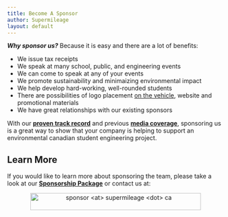 ```yaml
---
title: Become A Sponsor
author: Supermileage
layout: default
---
```

***Why sponsor us?***
Because it is easy and there are a lot of benefits:

<ul>
  <li>
    We issue tax receipts
  </li>
  <li>
    We speak at many school, public, and engineering events
  </li>
  <li>
    We can come to speak at any of your events
  </li>
  <li>
    We promote sustainability and minimaizing environmental impact
  </li>
  <li>
    We help develop hard-working, well-rounded students
  </li>
  <li>
    There are possibilities of logo placement <a href="http://www.flickr.com/photos/ubcst/5712422998/" target="_blank">on the vehicle</a>, website and promotional materials
  </li>
  <li>
    We have great relationships with our existing sponsors
  </li>
</ul>

With our **[proven track record][1]** and previous **[media coverage][2]**, sponsoring us is a great way to show that your company is helping to support an environmental canadian student engineering project.

## Learn More

If you would like to learn more about sponsoring the team, please take a look at our <a title="Sponsorship Package" href="http://supermileage.ca/wp-content/uploads/2014/08/Sponsorship-Package-2014-2015.pdf" target="_blank"><strong>Sponsorship Package</strong></a> or contact us at:

<p style="text-align: center;">
  <img class="size-full wp-image-501  aligncenter" title="UBC Supermileage Team Sponsorship Email Address" src="http://supermileage.ca/wp-content/uploads/2006/06/SponsorshipEmail.gif" alt="sponsor <at> supermileage <dot> ca" width="397" height="40" />
</p>

 [1]: /events/prototype-results.html
 [2]: /media/
